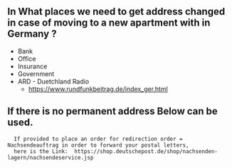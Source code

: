## In What places we need to get address changed in case of moving to a new apartment with in Germany ? 


* Bank
* Office 
* Insurance
* Government
* ARD - Duetchland Radio
  * https://www.rundfunkbeitrag.de/index_ger.html

## If there is no permanent address Below can be used.
      If provided to place an order for redirection order = Nachsendeauftrag in order to forward your postal letters, 
      here is the Link:  https://shop.deutschepost.de/shop/nachsenden-lagern/nachsendeservice.jsp
